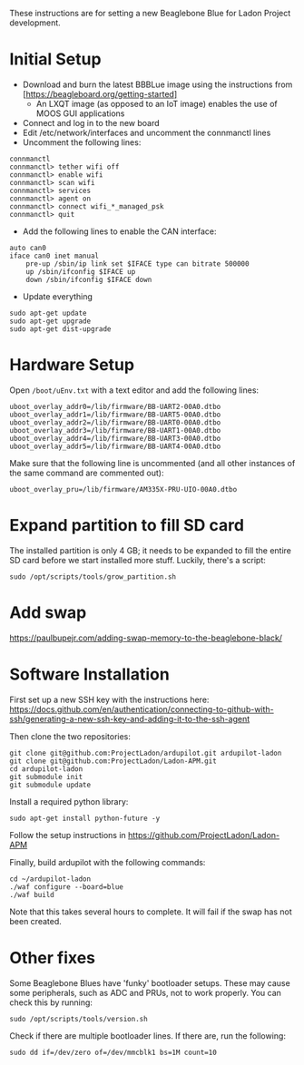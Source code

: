 These instructions are for setting a new Beaglebone Blue for Ladon Project development. 

# Initial Setup

* Download and burn the latest BBBLue image using the instructions from [https://beagleboard.org/getting-started]
  * An LXQT image (as opposed to an IoT image) enables the use of MOOS GUI applications
* Connect and log in to the new board
* Edit /etc/network/interfaces and uncomment the connmanctl lines
* Uncomment the following lines:
```
connmanctl
connmanctl> tether wifi off
connmanctl> enable wifi
connmanctl> scan wifi
connmanctl> services
connmanctl> agent on
connmanctl> connect wifi_*_managed_psk
connmanctl> quit
```
* Add the following lines to enable the CAN interface:
```
auto can0
iface can0 inet manual
	pre-up /sbin/ip link set $IFACE type can bitrate 500000 
	up /sbin/ifconfig $IFACE up
	down /sbin/ifconfig $IFACE down
```
* Update everything 
```
sudo apt-get update
sudo apt-get upgrade
sudo apt-get dist-upgrade
```

# Hardware Setup
Open ```/boot/uEnv.txt``` with a text editor and add the following lines:
```
uboot_overlay_addr0=/lib/firmware/BB-UART2-00A0.dtbo
uboot_overlay_addr1=/lib/firmware/BB-UART5-00A0.dtbo
uboot_overlay_addr2=/lib/firmware/BB-UART0-00A0.dtbo
uboot_overlay_addr3=/lib/firmware/BB-UART1-00A0.dtbo
uboot_overlay_addr4=/lib/firmware/BB-UART3-00A0.dtbo
uboot_overlay_addr5=/lib/firmware/BB-UART4-00A0.dtbo
```
Make sure that the following line is uncommented (and all other instances of the same command are commented out):
```
uboot_overlay_pru=/lib/firmware/AM335X-PRU-UIO-00A0.dtbo
```

# Expand partition to fill SD card

The installed partition is only 4 GB; it needs to be expanded to fill the entire SD card before we start installed more stuff. Luckily, there's a script:
```
sudo /opt/scripts/tools/grow_partition.sh
```

# Add swap 
https://paulbupejr.com/adding-swap-memory-to-the-beaglebone-black/

# Software Installation 

First set up a new SSH key with the instructions here: https://docs.github.com/en/authentication/connecting-to-github-with-ssh/generating-a-new-ssh-key-and-adding-it-to-the-ssh-agent

Then clone the two repositories:
```
git clone git@github.com:ProjectLadon/ardupilot.git ardupilot-ladon
git clone git@github.com:ProjectLadon/Ladon-APM.git
cd ardupilot-ladon
git submodule init
git submodule update
```

Install a required python library:
```
sudo apt-get install python-future -y
```

Follow the setup instructions in https://github.com/ProjectLadon/Ladon-APM

Finally, build ardupilot with the following commands:
```
cd ~/ardupilot-ladon
./waf configure --board=blue
./waf build
```
Note that this takes several hours to complete. It will fail if the swap has not been created. 

# Other fixes
Some Beaglebone Blues have 'funky' bootloader setups. These may cause some peripherals, such as ADC and PRUs, not to work properly. You can check this by running:
```
sudo /opt/scripts/tools/version.sh
```
Check if there are multiple bootloader lines. If there are, run the following:
```
sudo dd if=/dev/zero of=/dev/mmcblk1 bs=1M count=10 
```
